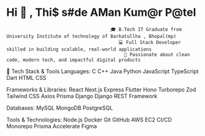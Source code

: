 # Hi 👋 , Thi$ s#de AMan Kum@r P@tel


                                          🎓 B.Tech IT Graduate from University Institute of technology of Barkatullha , Bhopal(mp)
                                             💻 Full Stack Developer skilled in building scalable, real-world applications
                                               🚀 Passionate about clean code, modern tech, and impactful digital products
<!--
**patelaaman/patelaaman** is a ✨ _special_ ✨ repository because its `README.md` (this file) appears on your GitHub profile.

Here are some ideas to get you started:

- 🔭 I’m currently working on ...
- 🌱 I’m currently learning ...
- 👯 I’m looking to collaborate on ...
- 🤔 I’m looking for help with ...
- 💬 Ask me about ...
- 📫 How to reach me: ...
- 😄 Pronouns: ...
- ⚡ Fun fact: ...
-->
🔧 Tech Stack & Tools
Languages:
C C++ Java Python JavaScript TypeScript Dart HTML CSS

Frameworks & Libraries:
React Next.js Express Flutter Hono Turborepo Zod Tailwind CSS Axios Prisma Django Django REST Framework

Databases:
MySQL MongoDB PostgreSQL

Tools & Technologies:
Node.js Docker Git GitHub AWS EC2 CI/CD Monorepo Prisma Accelerate Figma

